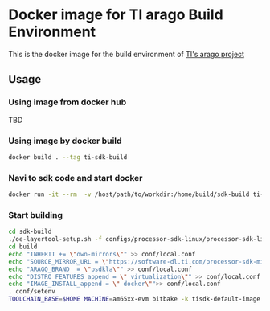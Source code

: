 # Docker image for TI arago Build Environment

This is the docker image for the build environment of [TI's arago project](http://arago-project.org/wiki/index.php/Main_Page)

## Usage

### Using image from docker hub

TBD

### Using image by docker build

```bash
docker build . --tag ti-sdk-build
```

### Navi to sdk code and start docker

```bash
docker run -it --rm  -v /host/path/to/workdir:/home/build/sdk-build ti-sdk-build bash
```

### Start building

```bash
cd sdk-build
./oe-layertool-setup.sh -f configs/processor-sdk-linux/processor-sdk-linux-<version>.txt
cd build
echo "INHERIT += \"own-mirrors\"" >> conf/local.conf
echo "SOURCE_MIRROR_URL = \"https://software-dl.ti.com/processor-sdk-mirror/sources/\"" >> conf/local.conf
echo "ARAGO_BRAND  = \"psdkla\"" >> conf/local.conf
echo "DISTRO_FEATURES_append = \" virtualization\"" >> conf/local.conf
echo "IMAGE_INSTALL_append = \" docker\"">> conf/local.conf
. conf/setenv
TOOLCHAIN_BASE=$HOME MACHINE=am65xx-evm bitbake -k tisdk-default-image
```
